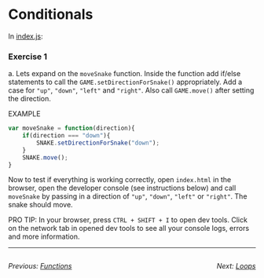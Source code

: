 # Conditionals

In [index.js](../src/index.js):

### Exercise 1

a. Lets expand on the `moveSnake` function. Inside the function add if/else statements to call the `GAME.setDirectionForSnake()` appropriately. Add a case for `"up"`, `"down"`, `"left"` and `"right"`. Also call `GAME.move()` after setting the direction.

EXAMPLE
```javascript
var moveSnake = function(direction){
    if(direction === "down"){
        SNAKE.setDirectionForSnake("down");
    }
    SNAKE.move();
}
```

Now to test if everything is working correctly, open `index.html` in the browser, open the developer console (see instructions below) and call `moveSnake` by passing in a direction of `"up"`, `"down"`, `"left"` or `"right"`. The snake should move.

PRO TIP: In your browser, press `CTRL + SHIFT + I` to open dev tools. Click on the network tab in opened dev tools to see all your console logs, errors and more information.


---
<div style="float: left">

*Previous: [Functions](2%20Functions.md)*

</div>

<div style="float: right">

*Next: [Loops](4%20Loops.md)*

</div>

